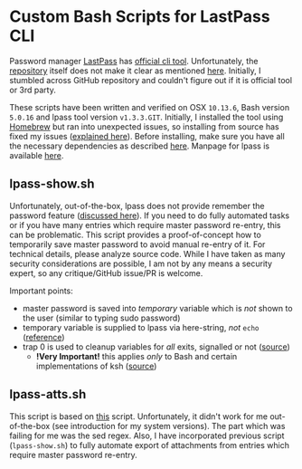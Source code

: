 # Custom Bash Scripts for LastPass CLI

Password manager [LastPass](https://www.lastpass.com/) has [official cli tool](https://support.logmeininc.com/lastpass/help/use-the-lastpass-command-line-application-lp040011). Unfortunately, the [repository](https://github.com/lastpass/lastpass-cli) itself does not make it clear as mentioned [here](https://github.com/lastpass/lastpass-cli/issues/14). Initially, I stumbled across GitHub repository and couldn't figure out if it is official tool or 3rd party. 

These scripts have been written and verified on OSX `10.13.6`, Bash version `5.0.16` and lpass tool version `v1.3.3.GIT`. Initially, I installed the tool using [Homebrew](https://brew.sh/) but ran into unexpected issues, so installing from source has fixed my issues ([explained here](https://github.com/lastpass/lastpass-cli/issues/427#issuecomment-427329292)). Before installing, make sure you have all the necessary dependencies as described [here](https://github.com/lastpass/lastpass-cli#dependencies). Manpage for lpass is available [here](https://lastpass.github.io/lastpass-cli/lpass.1.html).

## lpass-show.sh

Unfortunately, out-of-the-box, lpass does not provide remember the password feature ([discussed here](https://github.com/lastpass/lastpass-cli/issues/270)). If you need to do fully automated tasks or if you have many entries which require master password re-entry, this can be problematic. This script provides a proof-of-concept how to temporarily save master password to avoid manual re-entry of it. For technical details, please analyze source code. While I have taken as many security considerations are possible, I am not by any means a security expert, so any critique/GitHub issue/PR is welcome.

Important points:

- master password is saved into *temporary* variable which is *not* shown to the user (similar to typing sudo password)
- temporary variable is supplied to lpass via here-string, *not* `echo` ([reference](https://unix.stackexchange.com/questions/439497/is-there-a-way-to-pass-sensitive-data-in-bash-using-a-prompt-for-any-command))
- trap 0 is used to cleanup variables for *all* exits, signalled or not ([source](https://stackoverflow.com/questions/8122779/is-it-necessary-to-specify-traps-other-than-exit))
  - **!Very Important!** this applies *only* to Bash and certain implementations of ksh ([source](https://mywiki.wooledge.org/SignalTrap))

## lpass-atts.sh

This script is based on [this](https://github.com/lastpass/lastpass-cli/blob/master/contrib/lpass-att-export.sh) script. Unfortunately, it didn't work for me out-of-the-box (see introduction for my system versions). The part which was failing for me was the sed regex. Also, I have incorporated previous script (`lpass-show.sh`) to fully automate export of attachments from entries which require master password re-entry.
